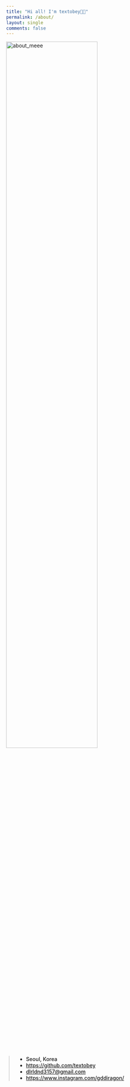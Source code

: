 ```yaml
---
title: "Hi all! I'm textobey👋🏻"
permalink: /about/
layout: single
comments: false
---
```


<div>
    <img src="/assets/images/bookchon.png" alt="about_meee" width="70%" min-width="700px" itemprop="image">
</div>


<div style="border-left: 2px solid rgba(199, 198, 198, 0.7); margin: 0.5em 0 0 0.5em; padding-left: 1.5em; font-weight: 500;">
    <ul class="author__urls social-icons">
        <li itemprop="homeLocation" itemscope itemtype="https://schema.org/Place">
          <i class="fas fa-fw fa-map-marker-alt" aria-hidden="true"></i> <span itemprop="name">  Seoul, Korea</span>
        </li>
        <li>
          <a href="https://github.com/textobey" itemprop="sameAs" rel="nofollow noopener noreferrer">
            <i class="fab fa-fw fa-github" aria-hidden="true"></i><span class="label">  https://github.com/textobey</span>
          </a>
        </li>
        <li>
          <a href="mailto:dlrldnd3157@gmail.com">
            <meta itemprop="email" content="dlrldnd3157@gmail.com" />
            <i class="fas fa-fw fa-envelope-square" aria-hidden="true"></i><span class="label">  dlrldnd3157@gmail.com</span>
          </a>
        </li>
        <li>
          <a href="https://www.instagram.com/gddiragon/" itemprop="sameAs" rel="nofollow noopener noreferrer">
            <i class="fab fa-fw fa-instagram" aria-hidden="true"></i><span class="label">  https://www.instagram.com/gddiragon/</span>
          </a>
        </li>
    </ul>
  </div>

